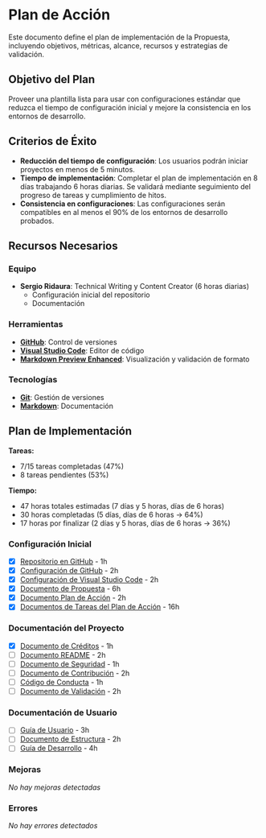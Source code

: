 # Plan de Acción

Este documento define el plan de implementación de la Propuesta, incluyendo objetivos, métricas, alcance, recursos y estrategias de validación.

## Objetivo del Plan

Proveer una plantilla lista para usar con configuraciones estándar que reduzca el tiempo de configuración inicial y mejore la consistencia en los entornos de desarrollo.

## Criterios de Éxito

- **Reducción del tiempo de configuración**: Los usuarios podrán iniciar proyectos en menos de 5 minutos.
- **Tiempo de implementación**: Completar el plan de implementación en 8 días trabajando 6 horas diarias. Se validará mediante seguimiento del progreso de tareas y cumplimiento de hitos.
- **Consistencia en configuraciones**: Las configuraciones serán compatibles en al menos el 90% de los entornos de desarrollo probados.

## Recursos Necesarios

### Equipo

- **Sergio Ridaura**: Technical Writing y Content Creator (6 horas diarias)
  - Configuración inicial del repositorio
  - Documentación

### Herramientas

- **[GitHub](https://github.com)**: Control de versiones
- **[Visual Studio Code](https://code.visualstudio.com)**: Editor de código
- **[Markdown Preview Enhanced](https://marketplace.visualstudio.com/items?itemName=shd101wyy.markdown-preview-enhanced)**: Visualización y validación de formato

### Tecnologías

- **[Git](https://git-scm.com)**: Gestión de versiones
- **[Markdown](https://www.markdownguide.org)**: Documentación

## Plan de Implementación

**Tareas:**

- 7/15 tareas completadas (47%)
- 8 tareas pendientes (53%)

**Tiempo:**

- 47 horas totales estimadas (7 días y 5 horas, días de 6 horas)
- 30 horas completadas (5 días, días de 6 horas -> 64%)
- 17 horas por finalizar (2 días y 5 horas, días de 6 horas -> 36%)

### Configuración Inicial

- [x] [Repositorio en GitHub](tasks/github-repository.md) - 1h
- [x] [Configuración de GitHub](tasks/github-configuration.md) - 2h
- [x] [Configuración de Visual Studio Code](tasks/vscode-configuration.md) - 2h
- [x] [Documento de Propuesta](tasks/proposal-document.md) - 6h
- [x] [Documento Plan de Acción](tasks/action-plan-document.md) - 2h
- [x] [Documentos de Tareas del Plan de Acción](tasks/action-plan-tasks.md) - 16h

### Documentación del Proyecto

- [x] [Documento de Créditos](tasks/credits-document.md) - 1h
- [ ] [Documento README](tasks/readme-document.md) - 2h
- [ ] [Documento de Seguridad](tasks/security-document.md) - 1h
- [ ] [Documento de Contribución](tasks/contributing-document.md) - 2h
- [ ] [Código de Conducta](tasks/code-of-conduct-document.md) - 1h
- [ ] [Documento de Validación](tasks/validation-document.md) - 2h

### Documentación de Usuario

- [ ] [Guía de Usuario](tasks/user-guide-document.md) - 3h
- [ ] [Documento de Estructura](tasks/structure-document.md) - 2h
- [ ] [Guía de Desarrollo](tasks/development-guide-document.md) - 4h

### Mejoras

_No hay mejoras detectadas_

### Errores

_No hay errores detectados_
